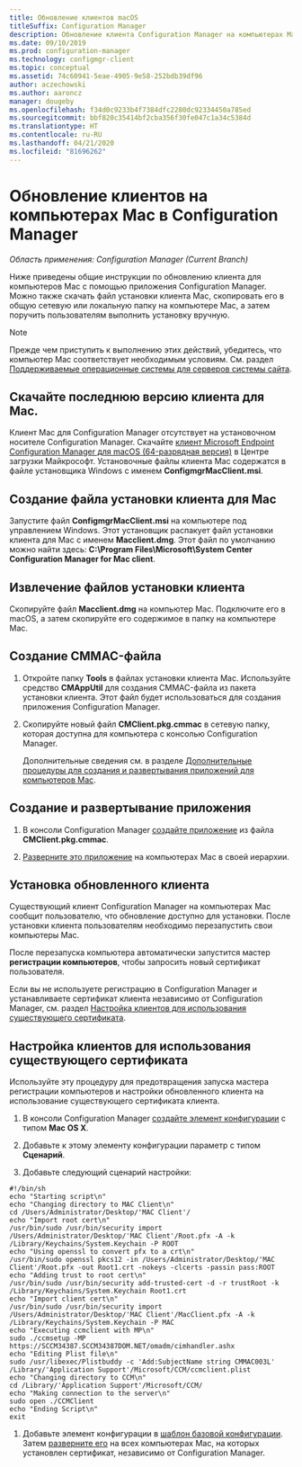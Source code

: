 ```yaml
---
title: Обновление клиентов macOS
titleSuffix: Configuration Manager
description: Обновление клиента Configuration Manager на компьютерах Mac.
ms.date: 09/10/2019
ms.prod: configuration-manager
ms.technology: configmgr-client
ms.topic: conceptual
ms.assetid: 74c60941-5eae-4905-9e58-252bdb39df96
author: aczechowski
ms.author: aaroncz
manager: dougeby
ms.openlocfilehash: f34d0c9233b4f7384dfc2280dc92334450a785ed
ms.sourcegitcommit: bbf820c35414bf2cba356f30fe047c1a34c5384d
ms.translationtype: HT
ms.contentlocale: ru-RU
ms.lasthandoff: 04/21/2020
ms.locfileid: "81696262"
---
```

# <a name="how-to-upgrade-clients-on-mac-computers-in-configuration-manager"></a>Обновление клиентов на компьютерах Mac в Configuration Manager

*Область применения: Configuration Manager (Current Branch)*

Ниже приведены общие инструкции по обновлению клиента для компьютеров Mac с помощью приложения Configuration Manager. Можно также скачать файл установки клиента Mac, скопировать его в общую сетевую или локальную папку на компьютере Mac, а затем поручить пользователям выполнить установку вручную.  

> [!NOTE]  
> Прежде чем приступить к выполнению этих действий, убедитесь, что компьютер Mac соответствует необходимым условиям. См. раздел [Поддерживаемые операционные системы для серверов системы сайта](../../../plan-design/configs/supported-operating-systems-for-clients-and-devices.md#mac-computers).  

## <a name="download-the-latest-mac-client"></a>Скачайте последнюю версию клиента для Mac.

Клиент Mac для Configuration Manager отсутствует на установочном носителе Configuration Manager. Скачайте [клиент Microsoft Endpoint Configuration Manager для macOS (64-разрядная версия)](https://www.microsoft.com/download/details.aspx?id=100850) в Центре загрузки Майкрософт. Установочные файлы клиента Mac содержатся в файле установщика Windows с именем **ConfigmgrMacClient.msi**.  

## <a name="create-the-mac-client-installation-file"></a>Создание файла установки клиента для Mac

Запустите файл **ConfigmgrMacClient.msi** на компьютере под управлением Windows. Этот установщик распакует файл установки клиента для Mac с именем **Macclient.dmg**. Этот файл по умолчанию можно найти здесь: **C:\Program Files\Microsoft\System Center Configuration Manager for Mac client**.  

## <a name="extract-the-client-installation-files"></a>Извлечение файлов установки клиента

Скопируйте файл **Macclient.dmg** на компьютер Mac. Подключите его в macOS, а затем скопируйте его содержимое в папку на компьютере Mac.  

## <a name="create-a-cmmac-file"></a>Создание CMMAC-файла

1. Откройте папку **Tools** в файлах установки клиента Mac. Используйте средство **CMAppUtil** для создания CMMAC-файла из пакета установки клиента. Этот файл будет использоваться для создания приложения Configuration Manager.  

2. Скопируйте новый файл **CMClient.pkg.cmmac** в сетевую папку, которая доступна для компьютера с консолью Configuration Manager.  

    Дополнительные сведения см. в разделе [Дополнительные процедуры для создания и развертывания приложений для компьютеров Mac](../../../../apps/get-started/creating-mac-computer-applications.md#supplemental-procedures-to-create-and-deploy-applications-for-mac-computers).  

## <a name="create-and-deploy-the-app"></a>Создание и развертывание приложения

1. В консоли Configuration Manager [создайте приложение](../../../../apps/get-started/creating-mac-computer-applications.md) из файла **CMClient.pkg.cmmac**.  

2. [Разверните это приложение](../../../../apps/deploy-use/deploy-applications.md) на компьютерах Mac в своей иерархии.  

## <a name="install-the-updated-client"></a>Установка обновленного клиента

Существующий клиент Configuration Manager на компьютерах Mac сообщит пользователю, что обновление доступно для установки. После установки клиента пользователям необходимо перезапустить свои компьютеры Mac.  

После перезапуска компьютера автоматически запустится мастер **регистрации компьютеров**, чтобы запросить новый сертификат пользователя.

Если вы не используете регистрацию в Configuration Manager и устанавливаете сертификат клиента независимо от Configuration Manager, см. раздел [Настройка клиентов для использования существующего сертификата](#BKMK_UpgradingClient_MachineEnrollment).  

## <a name="configure-clients-to-use-an-existing-certificate"></a><a name="BKMK_UpgradingClient_MachineEnrollment"></a> Настройка клиентов для использования существующего сертификата

Используйте эту процедуру для предотвращения запуска мастера регистрации компьютеров и настройки обновленного клиента на использование существующего сертификата клиента.  

1. В консоли Configuration Manager [создайте элемент конфигурации](../../../../compliance/deploy-use/create-configuration-items-for-mac-os-x-devices-managed-with-the-client.md) с типом **Mac OS X**.  

1. Добавьте к этому элементу конфигурации параметр с типом **Сценарий**.  

1. Добавьте следующий сценарий настройки:  

  ``` Shell
  #!/bin/sh  
  echo "Starting script\n"  
  echo "Changing directory to MAC Client\n"  
  cd /Users/Administrator/Desktop/'MAC Client'/  
  echo "Import root cert\n"  
  /usr/bin/sudo /usr/bin/security import /Users/Administrator/Desktop/'MAC Client'/Root.pfx -A -k /Library/Keychains/System.Keychain -P ROOT  
  echo "Using openssl to convert pfx to a crt\n"  
  /usr/bin/sudo openssl pkcs12 -in /Users/Administrator/Desktop/'MAC Client'/Root.pfx -out Root1.crt -nokeys -clcerts -passin pass:ROOT  
  echo "Adding trust to root cert\n"  
  /usr/bin/sudo /usr/bin/security add-trusted-cert -d -r trustRoot -k /Library/Keychains/System.Keychain Root1.crt  
  echo "Import client cert\n"  
  /usr/bin/sudo /usr/bin/security import /Users/Administrator/Desktop/'MAC Client'/MacClient.pfx -A -k /Library/Keychains/System.Keychain -P MAC  
  echo "Executing ccmclient with MP\n"  
  sudo ./ccmsetup -MP https://SCCM34387.SCCM34387DOM.NET/omadm/cimhandler.ashx  
  echo "Editing Plist file\n"  
  sudo /usr/libexec/Plistbuddy -c 'Add:SubjectName string CMMAC003L' /Library/'Application Support'/Microsoft/CCM/ccmclient.plist  
  echo "Changing directory to CCM\n"  
  cd /Library/'Application Support'/Microsoft/CCM/  
  echo "Making connection to the server\n"  
  sudo open ./CCMClient  
  echo "Ending Script\n"  
  exit  
  ```  

1. Добавьте элемент конфигурации в [шаблон базовой конфигурации](../../../../compliance/deploy-use/create-configuration-baselines.md). Затем [разверните его](../../../../compliance/deploy-use/deploy-configuration-baselines.md) на всех компьютерах Mac, на которых установлен сертификат, независимо от Configuration Manager.  
